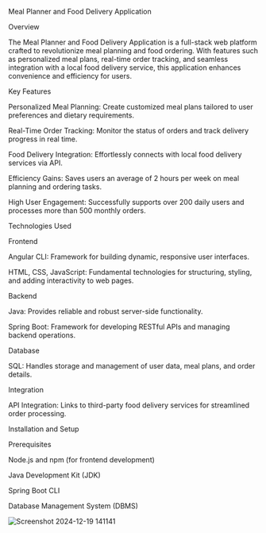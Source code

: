 Meal Planner and Food Delivery Application

Overview

The Meal Planner and Food Delivery Application is a full-stack web platform crafted to revolutionize meal planning and food ordering. With features such as personalized meal plans, real-time order tracking, and seamless integration with a local food delivery service, this application enhances convenience and efficiency for users.

Key Features

Personalized Meal Planning: Create customized meal plans tailored to user preferences and dietary requirements.

Real-Time Order Tracking: Monitor the status of orders and track delivery progress in real time.

Food Delivery Integration: Effortlessly connects with local food delivery services via API.

Efficiency Gains: Saves users an average of 2 hours per week on meal planning and ordering tasks.

High User Engagement: Successfully supports over 200 daily users and processes more than 500 monthly orders.

Technologies Used

Frontend

Angular CLI: Framework for building dynamic, responsive user interfaces.

HTML, CSS, JavaScript: Fundamental technologies for structuring, styling, and adding interactivity to web pages.

Backend

Java: Provides reliable and robust server-side functionality.

Spring Boot: Framework for developing RESTful APIs and managing backend operations.

Database

SQL: Handles storage and management of user data, meal plans, and order details.

Integration

API Integration: Links to third-party food delivery services for streamlined order processing.

Installation and Setup

Prerequisites

Node.js and npm (for frontend development)

Java Development Kit (JDK)

Spring Boot CLI

Database Management System (DBMS)

![Screenshot 2024-12-19 141141](https://github.com/user-attachments/assets/5148d936-c342-4b1a-89c8-29f208d0f144)
